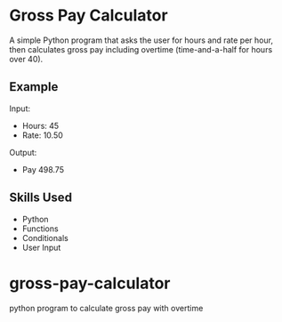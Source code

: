# Gross Pay Calculator

A simple Python program that asks the user for hours and rate per hour, then calculates gross pay including overtime (time-and-a-half for hours over 40).

## Example

Input:
- Hours: 45
- Rate: 10.50

Output:
- Pay 498.75

## Skills Used
- Python
- Functions
- Conditionals
- User Input
# gross-pay-calculator
python program to calculate gross pay with overtime
